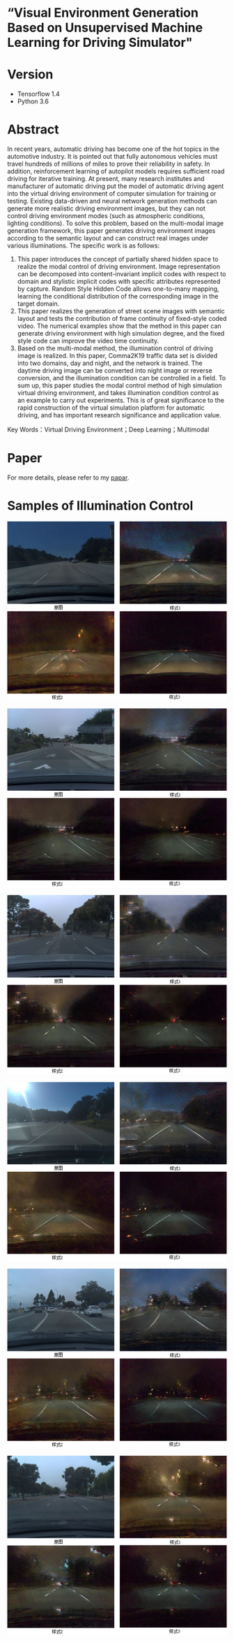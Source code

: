 # “Visual Environment Generation Based on Unsupervised Machine Learning for Driving Simulator"

# Version
* Tensorflow 1.4
* Python 3.6

# Abstract 
In recent years, automatic driving has become one of the hot topics in the automotive industry. It is pointed out that fully autonomous vehicles must travel hundreds of millions of miles to prove their reliability in safety. In addition, reinforcement learning of autopilot models requires sufficient road driving for iterative training. At present, many research institutes and manufacturer of automatic driving put the model of automatic driving agent into the virtual driving environment of computer simulation for training or testing.
Existing data-driven and neural network generation methods can generate more realistic driving environment images, but they can not control driving environment modes (such as atmospheric conditions, lighting conditions). To solve this problem, based on the multi-modal image generation framework, this paper generates driving environment images according to the semantic layout and can construct real images under various illuminations. The specific work is as follows:
1. This paper introduces the concept of partially shared hidden space to realize the modal control of driving environment. Image representation can be decomposed into content-invariant implicit codes with respect to domain and stylistic implicit codes with specific attributes represented by capture. Random Style Hidden Code allows one-to-many mapping, learning the conditional distribution of the corresponding image in the target domain.
2. This paper realizes the generation of street scene images with semantic layout and tests the contribution of frame continuity of fixed-style coded video. The numerical examples show that the method in this paper can generate driving environment with high simulation degree, and the fixed style code can improve the video time continuity.
3. Based on the multi-modal method, the illumination control of driving image is realized. In this paper, Comma2K19 traffic data set is divided into two domains, day and night, and the network is trained. The daytime driving image can be converted into night image or reverse conversion, and the illumination condition can be controlled in a field.
To sum up, this paper studies the modal control method of high simulation virtual driving environment, and takes illumination condition control as an example to carry out experiments. This is of great significance to the rapid construction of the virtual simulation platform for automatic driving, and has important research significance and application value.

Key Words：Virtual Driving Environment；Deep Learning；Multimodal

# Paper
For more details, please refer to my [papar](Thesis%20Paper.pdf).

# Samples of Illumination Control
![Sample1](sample1.png)

![Sample2](sample2.png)

![Sample3](sample3.png)

![Sample4](sample4.png)

![Sample6](sample5.png)

![Sample6](sample6.png)
